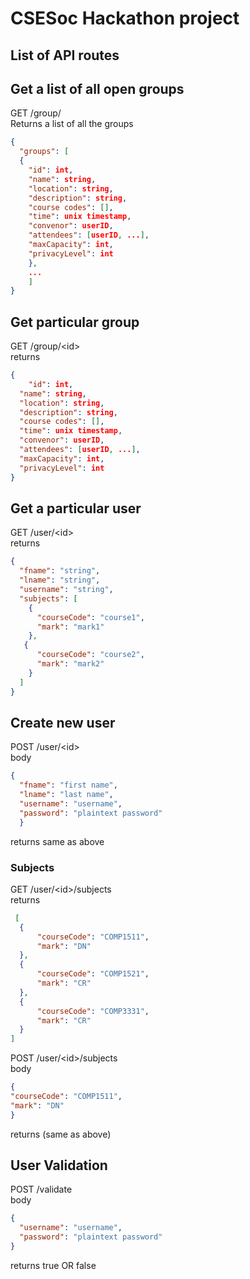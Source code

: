 # CSESoc Hackathon project

## List of API routes
## Get a list of all open groups
GET /group/  
Returns a list of all the groups

```json
{
  "groups": [
  {
    "id": int,
    "name": string,
    "location": string,
    "description": string,
    "course codes": [],
    "time": unix timestamp,
    "convenor": userID,
    "attendees": [userID, ...],
    "maxCapacity": int,
    "privacyLevel": int
    },
    ...
    ]
}
```
## Get particular group
GET /group/\<id\>  
returns  

```json
{
    "id": int,
  "name": string,
  "location": string,
  "description": string,
  "course codes": [],
  "time": unix timestamp,
  "convenor": userID,
  "attendees": [userID, ...],
  "maxCapacity": int,
  "privacyLevel": int
}
```

## Get a particular user
GET /user/\<id\>  
returns
  
```json
{
  "fname": "string",
  "lname": "string",
  "username": "string",
  "subjects": [
    {
      "courseCode": "course1",
      "mark": "mark1"
    },
   {
      "courseCode": "course2",
      "mark": "mark2"
    }
  ]
}
```
  
  ## Create new user
  POST /user/\<id\>  
  body
  
  ```json
  {
    "fname": "first name",
    "lname": "last name",
    "username": "username",
    "password": "plaintext password"
    }
  ```
  returns
  same as above
  
  ### Subjects
  GET /user/\<id\>/subjects  
  returns
  
  ```json
   [
    {
        "courseCode": "COMP1511",
        "mark": "DN"
    },
    {
        "courseCode": "COMP1521",
        "mark": "CR"
    },
    {
        "courseCode": "COMP3331",
        "mark": "CR"
    }
]
```
  
POST /user/\<id\>/subjects  
body

  ```json
{
  "courseCode": "COMP1511",
  "mark": "DN"
}
  ```
returns
(same as above)

## User Validation
POST /validate   
body
```json
{
  "username": "username",
  "password": "plaintext password"
}
```
returns
true OR false
